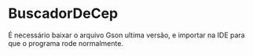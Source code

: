 ﻿# BuscadorDeCep
É necessário baixar o arquivo Gson ultima versão, e importar na IDE para que o programa rode normalmente. 
